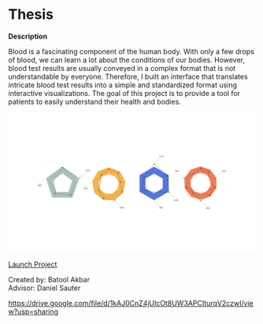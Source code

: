 # Thesis

**Description**

Blood is a fascinating component of the human body. With only a few drops of blood, we can learn a lot about the conditions of our bodies. However, blood test results are usually conveyed in a complex format that is not understandable by everyone. Therefore, I built an interface that translates intricate blood test results into a simple and standardized format using interactive visualizations. The goal of this project is to provide a tool for patients to easily understand their health and bodies.



![alt text](https://github.com/bsakbar/thesis/blob/master/preview.png)

[Launch Project](https://bsakbar.github.io/thesis/web/home.html)

Created by: Batool Akbar <br>
Advisor: Daniel Sauter



https://drive.google.com/file/d/1kAJ0CnZ4jUIcOt8UW3APCIturqV2czwI/view?usp=sharing
